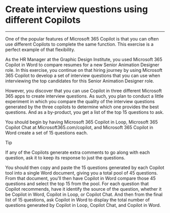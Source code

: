 # Create interview questions using different Copilots
---
One of the popular features of Microsoft 365 Copilot is that you can often use different Copilots to complete the same function. This exercise is a perfect example of that flexibility.

As the HR Manager at the Graphic Design Institute, you used Microsoft 365 Copilot in Word to compare resumes for a new Senior Animation Designer role. In this exercise, you continue on that hiring journey by using Microsoft 365 Copilot to develop a set of interview questions that you can use when interviewing the top candidates for this Senior Animation Designer role.

However, you discover that you can use Copilot in three different Microsoft 365 apps to create interview questions. As such, you plan to conduct a little experiment in which you compare the quality of the interview questions generated by the three copilots to determine which one provides the best questions. And as a by-product, you get a list of the top 15 questions to ask.

You should begin by having Microsoft 365 Copilot in Loop, Microsoft 365 Copilot Chat at Microsoft365.com/copilot, and Microsoft 365 Copilot in Word create a set of 15 questions each.

> [!TIP]
> If any of the Copilots generate extra comments to go along with each question, ask it to keep its response to just the questions.

You should then copy and paste the 15 questions generated by each Copilot tool into a single Word document, giving you a total pool of 45 questions. From that document, you'll then have Copilot in Word compare those 45 questions and select the top 15 from the pool. For each question that Copilot recommends, have it identify the source of the question, whether it be Copilot in Word, Copilot in Loop, or Copilot Chat. And then from the final list of 15 questions, ask Copilot in Word to display the total number of questions generated by Copilot in Loop, Copilot Chat, and Copilot in Word.

